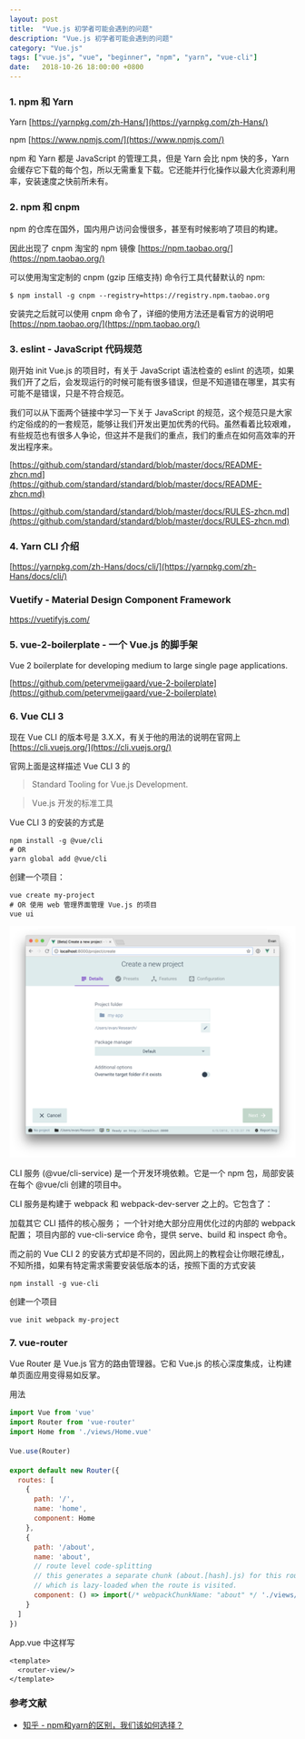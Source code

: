 ```yaml
---
layout: post
title:  "Vue.js 初学者可能会遇到的问题"
description: "Vue.js 初学者可能会遇到的问题"
category: "Vue.js"
tags: ["vue.js", "vue", "beginner", "npm", "yarn", "vue-cli"]
date:   2018-10-26 18:00:00 +0800
---
```


### 1. npm 和 Yarn

Yarn [https://yarnpkg.com/zh-Hans/](https://yarnpkg.com/zh-Hans/)

npm [https://www.npmjs.com/](https://www.npmjs.com/)


npm 和 Yarn 都是 JavaScript 的管理工具，但是 Yarn 会比 npm 快的多，Yarn 会缓存它下载的每个包，所以无需重复下载。它还能并行化操作以最大化资源利用率，安装速度之快前所未有。

### 2. npm 和 cnpm 

npm 的仓库在国外，国内用户访问会慢很多，甚至有时候影响了项目的构建。

因此出现了 cnpm 淘宝的 npm 镜像 [https://npm.taobao.org/](https://npm.taobao.org/)

可以使用淘宝定制的 cnpm (gzip 压缩支持) 命令行工具代替默认的 npm:


```shell
$ npm install -g cnpm --registry=https://registry.npm.taobao.org
```

安装完之后就可以使用 cnpm 命令了，详细的使用方法还是看官方的说明吧 [https://npm.taobao.org/](https://npm.taobao.org/)


### 3. eslint - JavaScript 代码规范

刚开始 init Vue.js 的项目时，有关于 JavaScript 语法检查的 eslint 的选项，如果我们开了之后，会发现运行的时候可能有很多错误，但是不知道错在哪里，其实有可能不是错误，只是不符合规范。

我们可以从下面两个链接中学习一下关于 JavaScript 的规范，这个规范只是大家约定俗成的的一套规范，能够让我们开发出更加优秀的代码。虽然看着比较艰难，有些规范也有很多人争论，但这并不是我们的重点，我们的重点在如何高效率的开发出程序来。


[https://github.com/standard/standard/blob/master/docs/README-zhcn.md](https://github.com/standard/standard/blob/master/docs/README-zhcn.md)

[https://github.com/standard/standard/blob/master/docs/RULES-zhcn.md](https://github.com/standard/standard/blob/master/docs/RULES-zhcn.md)

### 4. Yarn CLI 介绍

[https://yarnpkg.com/zh-Hans/docs/cli/](https://yarnpkg.com/zh-Hans/docs/cli/)

### Vuetify - Material Design Component Framework

https://vuetifyjs.com/

### 5. vue-2-boilerplate - 一个 Vue.js 的脚手架

Vue 2 boilerplate for developing medium to large single page applications.

[https://github.com/petervmeijgaard/vue-2-boilerplate](https://github.com/petervmeijgaard/vue-2-boilerplate)

### 6. Vue CLI 3

现在 Vue CLI 的版本号是 3.X.X，有关于他的用法的说明在官网上 [https://cli.vuejs.org/](https://cli.vuejs.org/) 

官网上面是这样描述 Vue CLI 3 的

> Standard Tooling for Vue.js Development.

> Vue.js 开发的标准工具

Vue CLI 3 的安装的方式是

```shell
npm install -g @vue/cli
# OR
yarn global add @vue/cli
```

创建一个项目：

```shell
vue create my-project
# OR 使用 web 管理界面管理 Vue.js 的项目
vue ui
```

![](/assets/ui-new-project.png)

CLI 服务 (@vue/cli-service) 是一个开发环境依赖。它是一个 npm 包，局部安装在每个 @vue/cli 创建的项目中。

CLI 服务是构建于 webpack 和 webpack-dev-server 之上的。它包含了：

加载其它 CLI 插件的核心服务；
一个针对绝大部分应用优化过的内部的 webpack 配置；
项目内部的 vue-cli-service 命令，提供 serve、build 和 inspect 命令。


而之前的 Vue CLI 2 的安装方式却是不同的，因此网上的教程会让你眼花缭乱，不知所措，如果有特定需求需要安装低版本的话，按照下面的方式安装

```shell
npm install -g vue-cli
```

创建一个项目

```shell
vue init webpack my-project
```

### 7. vue-router 


Vue Router 是 Vue.js 官方的路由管理器。它和 Vue.js 的核心深度集成，让构建单页面应用变得易如反掌。

用法

```js
import Vue from 'vue'
import Router from 'vue-router'
import Home from './views/Home.vue'

Vue.use(Router)

export default new Router({
  routes: [
    {
      path: '/',
      name: 'home',
      component: Home
    },
    {
      path: '/about',
      name: 'about',
      // route level code-splitting
      // this generates a separate chunk (about.[hash].js) for this route
      // which is lazy-loaded when the route is visited.
      component: () => import(/* webpackChunkName: "about" */ './views/About.vue')
    }
  ]
})
```

App.vue 中这样写


```vue
<template>
  <router-view/>
</template>
```


### 参考文献

- [知乎 - npm和yarn的区别，我们该如何选择？](https://zhuanlan.zhihu.com/p/27449990)

